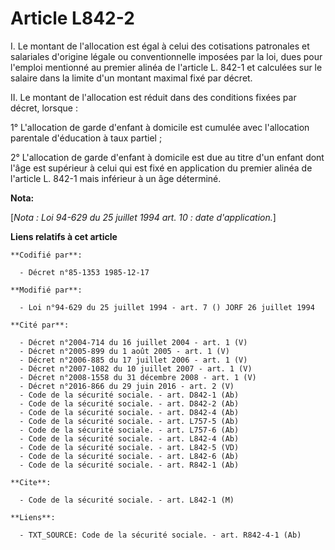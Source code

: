 # Article L842-2

I.  Le montant de l'allocation est égal à celui des cotisations patronales et salariales d'origine légale ou conventionnelle
imposées par la loi, dues pour l'emploi mentionné au premier alinéa de l'article L. 842-1 et calculées sur le salaire dans la
limite d'un montant maximal fixé par décret.

II.  Le montant de l'allocation est réduit dans des conditions fixées par décret, lorsque :

1° L'allocation de garde d'enfant à domicile est cumulée avec l'allocation parentale d'éducation à taux partiel ;

2° L'allocation de garde d'enfant à domicile est due au titre d'un enfant dont l'âge est supérieur à celui qui est fixé en
application du premier alinéa de l'article L. 842-1 mais inférieur à un âge déterminé.

**Nota:**

[*Nota : Loi 94-629 du 25 juillet 1994 art. 10 : date d'application.*]

**Liens relatifs à cet article**

	**Codifié par**:

	  - Décret n°85-1353 1985-12-17

	**Modifié par**:

	  - Loi n°94-629 du 25 juillet 1994 - art. 7 () JORF 26 juillet 1994

	**Cité par**:

	  - Décret n°2004-714 du 16 juillet 2004 - art. 1 (V)
	  - Décret n°2005-899 du 1 août 2005 - art. 1 (V)
	  - Décret n°2006-885 du 17 juillet 2006 - art. 1 (V)
	  - Décret n°2007-1082 du 10 juillet 2007 - art. 1 (V)
	  - Décret n°2008-1558 du 31 décembre 2008 - art. 1 (V)
	  - Décret n°2016-866 du 29 juin 2016 - art. 2 (V)
	  - Code de la sécurité sociale. - art. D842-1 (Ab)
	  - Code de la sécurité sociale. - art. D842-2 (Ab)
	  - Code de la sécurité sociale. - art. D842-4 (Ab)
	  - Code de la sécurité sociale. - art. L757-5 (Ab)
	  - Code de la sécurité sociale. - art. L757-6 (Ab)
	  - Code de la sécurité sociale. - art. L842-4 (Ab)
	  - Code de la sécurité sociale. - art. L842-5 (VD)
	  - Code de la sécurité sociale. - art. L842-6 (Ab)
	  - Code de la sécurité sociale. - art. R842-1 (Ab)

	**Cite**:

	  - Code de la sécurité sociale. - art. L842-1 (M)

	**Liens**:

	  - TXT_SOURCE: Code de la sécurité sociale. - art. R842-4-1 (Ab)
